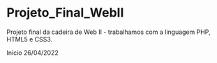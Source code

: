 # Projeto_Final_WebII
Projeto final da cadeira de Web II - trabalhamos com a linguagem PHP, HTML5 e CSS3.

Inicio 26/04/2022
